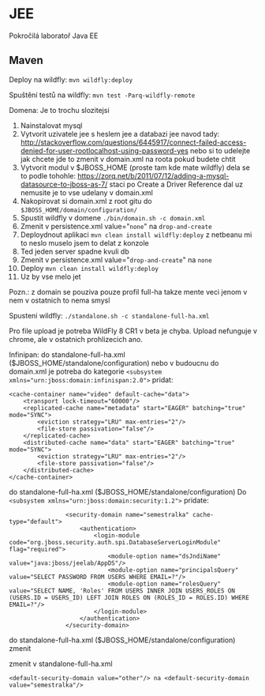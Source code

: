 JEE
===

Pokročilá laboratoř Java EE

Maven
-----

Deploy na wildfly: `mvn wildfly:deploy`

Spuštění testů na wildfly: `mvn test -Parq-wildfly-remote`


Domena: 
Je to trochu slozitejsi
 1. Nainstalovat mysql
 2. Vytvorit uzivatele jee s heslem jee a databazi jee navod tady: http://stackoverflow.com/questions/6445917/connect-failed-access-denied-for-user-rootlocalhost-using-password-yes nebo si to udelejte jak chcete jde to zmenit v domain.xml na roota pokud budete chtit
 3. Vytvorit modul v $JBOSS_HOME (proste tam kde mate wildfly) dela se to podle tohohle: https://zorq.net/b/2011/07/12/adding-a-mysql-datasource-to-jboss-as-7/ staci po Create a Driver Reference dal uz nemusite je to vse udelany v domain.xml
 4. Nakopirovat si domain.xml z root gitu do `$JBOSS_HOME/domain/configuration/`
 5. Spustit wildfly v domene `./bin/domain.sh -c domain.xml`
 6. Zmenit v persistence.xml value="`none`" na `drop-and-create`
 7. Deploydnout aplikaci `mvn clean install wildfly:deploy` z netbeanu mi to neslo muselo jsem to delat z konzole
 8. Ted jeden server spadne kvuli db
 9. Zmenit v persistence.xml value="`drop-and-create`" na `none` 
 10. Deploy `mvn clean install wildfly:deploy`
 11. Uz by vse melo jet

Pozn.: z domain se pouziva pouze profil full-ha takze mente veci jenom v nem v ostatnich to nema smysl



Spusteni wildfly: `./standalone.sh -c standalone-full-ha.xml`

Pro file upload je potreba WildFly 8 CR1 v beta je chyba. Upload nefunguje v chrome, ale v ostatnich prohlizecich ano.

Infinipan:
do standalone-full-ha.xml ($JBOSS_HOME/standalone/configuration) nebo v budoucnu do domain.xml je potreba do kategorie ```<subsystem xmlns="urn:jboss:domain:infinispan:2.0">``` pridat:
```
<cache-container name="video" default-cache="data">
    <transport lock-timeout="60000"/>
    <replicated-cache name="metadata" start="EAGER" batching="true" mode="SYNC">
        <eviction strategy="LRU" max-entries="2"/>
        <file-store passivation="false"/>
    </replicated-cache>
    <distributed-cache name="data" start="EAGER" batching="true" mode="SYNC">
        <eviction strategy="LRU" max-entries="2"/>
        <file-store passivation="false"/>
    </distributed-cache>
</cache-container>
```

do standalone-full-ha.xml ($JBOSS_HOME/standalone/configuration)
Do ```<subsystem xmlns="urn:jboss:domain:security:1.2">```
            <security-domains>
            pridate:
```
				<security-domain name="semestralka" cache-type="default">
                    <authentication>
                        <login-module code="org.jboss.security.auth.spi.DatabaseServerLoginModule" flag="required">
                            <module-option name="dsJndiName" value="java:jboss/jeelab/AppDS"/>
                            <module-option name="principalsQuery" value="SELECT PASSWORD FROM USERS WHERE EMAIL=?"/>
                            <module-option name="rolesQuery" value="SELECT NAME, 'Roles' FROM USERS INNER JOIN USERS_ROLES ON (USERS.ID = USERS_ID) LEFT JOIN ROLES ON (ROLES_ID = ROLES.ID) WHERE EMAIL=?"/>
                        </login-module>
                    </authentication>
                </security-domain>
```
do standalone-full-ha.xml ($JBOSS_HOME/standalone/configuration) zmenit

zmenit v standalone-full-ha.xml
```
<default-security-domain value="other"/> na <default-security-domain value="semestralka"/>
```
